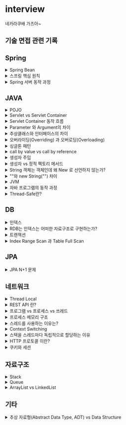 # interview
  네카라쿠배 가즈아~

  ## 기술 면접 관련 기록
  
  
  ## Spring
  
  <details>
<summary>Spring Bean</summary>
<div markdown="1">       

 - Spring Bean 이란?
    - Spring 에서 사용하는 객체를 의미한다.
    - IoC Container에 의해 등록, 생성, 조회 관계 설정이 되는 객체를 의미한다.
    - Spring IoC Container 에 의해서 관리되고 어플리케이션의 핵심을 이루는 객체들을 스프링에서는 Beans라고 부른다.
      - 빈과 빈 사이의 의존성은 컨테이너가 사용하는 메타데이터 환경설정에 의존한다.
 - Bean의 주요 속성
    - class : 정규화된 자바 클래스 이름
    - id : bean의 고유 식별자
    - scope : 빈 스코프
    - constructor-arg : 생성시 생성자에 전달할 인수
    - property : 생성 시 bean setter 에 전달할 인수
    - init method 와 destory method
</div>
</details>
  
  <details>
<summary>스프링 핵심 원칙</summary>
<div markdown="1"> 
  
  - 스프링 핵심 원칙은 세가지이다. IoC/DI, AOP, PSA
    - IoC
      - Inversion Of Control(제어의 역전)을 의미하며, 객체의 생성과 생명주기 관리까지 모든 객체에 대한 제어권을 개발자가 아닌 프레임워크 에게 위임한 것을 의미한다.
      - 객체의 생성 책임을 개발자가 가지는 것이 아니라, 프레임워크에 위임했다(능동 -> 수동)
      - IoC vs DI
        - IoC는 DI한 형태 -> 객체지향에선 DI를 통해 IoC를 구현한다.
  
    - DI
      - DI는 의존관계 주입을 의미한다. 의존관계란 하나의 객체가 다른 객체의 상태에 따라 영향을 받는 것을 의미한다.
      - 스프링에서는 이러한 의존관계를 개발자가 직접관리하지 않고, 스프링 컨테이너에서 관리한다. 의존관계가 필요할 때 마다 스프링 컨테이너에서 개발자 코드안으로 의존성을 주입해 준다.
      - DI는 스프링에서 IoC를 구현한 한가지 방법이며, IoC는 DI를 포함하는 개념이다.
      - 이를 통해 개발자는 객체의 생성, 생명주기 관리, 의존관계 설정 책임을 신경 쓸 필요 없이 자신의 비즈니스 로직에만 집중하여 생산성을 높일 수 있다.
  
  
    - AOP
      - Aspect-Oriented Programming(관점 지향 프로그래밍)을 의미한다.
      - 스프링 DI가 의존성에 대한 주입이라면 AOP는 로직(code)주입 이라고 할 수 있다.
      - 관점 지향은 쉽게 말해 어떤 로직을 핵심적인 관점과 부가적인 관점으로 나누어서 보고 그 관점을 기준으로 각각 모듈화 하겠다는 것이다.
        - 핵심적인 관점 : 비즈니스 로직
        - 부가적인 관점 : 핵심 로직을 실행하기 위해서 행해지는 로직( 로깅, 트랜잭션, 캐싱) - 재사용된다.
  
    - PSA
      - Portable Service Abstraction(일관성 있는 서비스 추상화)를 의미한다.
      - 서비스 추상화란, 같은 일을 하는 다수의 기술을 공통 인터페이스로 제어할 수 있게 하는 것을 의미한다.
      - 외부 환경의 변화에 관계없이 일관된 방식으로 기술에 접근할 수 있게 해주는 것을 의미한다.
      - 예시
        - @Cacheable : 캐시대상으로 redis를 사용하던 ehcach를 사용하던 @Cacheable을 처리하는 내부 코드는 변하지 않는다.
        - @Transactional : JPA의 구현체로 Hibernate를 이용하던 다른 구현체를 이용하던 @Transactional을 처리하는 내부 코드를 변경할 필요가 없다.

</div>
</details>
  

<details>
<summary>Spring 서버 동작 과정</summary>
<div markdown="1">
  
  - 스프링의 경우
  
        1. 톰캣이 실행된다
        2. ServletContextListener 의 스프링에서 제공하는 구현체인 ContextLoaderListener 에 의해 Application Context가 생성된다.
        3. Application Context 가 생성되는 과정에서, 빈 정의(xml, component scan, @Configuration)에 의해 빈이 생성된다.
        4. Application Context 에 저장된 빈들의 의존 관계가 주입된다.
        5. 빈들의 생명주기에 맞는 메소드가 실행된다.(빈의 초기화 메소드, 소멸 메소드 등)
  
  - 스프링 부트
  
        1. @SpringBootConfiguration
        2. @Component Scan
        3. @EnableAutoConfiguration
</div>
</details>
  
  ## JAVA
  
  
  <details>
<summary>POJO</summary>
<div markdown="1">       

 - POJO 란?
    - 진정한 POJO란 객체지향적인 원리에 충실하면서, 환경과 기술에 종속되지 않고 필요에 따라 재활용될 수 있는 방식으로 설계된 오브젝트를 말한다.
        - 어떠한 프레임워크에도 의존하지 않는다.
        - 자바를 이용한 테스트에 용이하다.
 - POJO의 두가지 의견
    - 어떠한 프레임워크에도 완전히 의존하지 않는 자바 객체. (어노테이션이 붙은 것도 POJO가 아니란 의견)
    - 자바 객체 안에 코드를 프레임워크를 바꿔도 그대로 재활용 할 수 있으면 POJO(특정 어노테이션이 존재해도 POJO라는 의견)

 - EJB 부터 스프링까지의 역사를 보면 두 번째가 맞는 듯 하다.
    - EJB 시절에는 특정 기능(Service, Controller등) 을 만들기 위해서는 특정 인터페이스나 클래스는 extends 했어야 했다. 따라서 그 시절에는 특정 클래스의 EJB 프레임워크에
      매우 의존적이었으며 기능을 활용하기 위해서 특정 Class를 extends 해야한다는 관점에서 객체지향적 특징을 잃어버리게 되었다.
    - EJB때는 걔네들이 정의해둔 클래스/인터페이스를 상속/구현 -> 그래서 이거에 종속적이지 않는 것들은 POJO라고 부르자고 정한 것.
    - 결론적으로 비지니스 코드가 특정 프레임워크에만 종속적이지 않다면 POJO라고 부른다.(어노테이션은 주석과 같이 마킹한다는 의미에서 코드에 직접적으로 영향을 주지 않으므로 제외)

</div>
</details>
  

<details>
<summary>Servlet vs Servlet Container</summary>
<div markdown="1"> 
  
    - Servlet
      - Java 로 HTTP 요청 및 응답을 처리하기 위한 표준
      - 서블릿은 클라이언트의 HTTP요청을 받아 비즈니스 로직을 수행하고 적절한 HTTP 응답을 생성하는 자바 객체이다.
      - 웹페이지를 동적으로 생성하는 역할
      - 서블릿은 일반 자바 객체와 달리 서블릿 컨테이너 내에서만 실행된다.
  
    - Servlet Container
      - 클라이언트로 부터 HTTP 요청 메시지를 적절하게 파싱 한 후, 쓰레드를 생성하여 적절한 서블릿을 실행시키고, 서블릿으로부터 응답받은 요청 처리 결과를 이용해 HTTP 응답 메시지를 만들어주는 컴포넌트
      - 웹 서비스에 필요한 다양한 기능을 제공하며, 개발자로 하여금 비즈니스 로직(Servelt 구현) 만 집중할 수 있도록 도와주는 프레임 워크
      - 지원하는 기능
        - tcp/ip 소켓 연결 및 종료(통신 지원)
        - HTTP요청 메시지 파싱 및 응답 메시지 생성
        - 서블릿 생명주기 관리
        - 멀티쓰레딩 지원(요청당 스레드로 처리)
        - 선언적인 보안 관리
        - 대표적인 Servlet Container : tomcat, netty
</div>
</details>


<details>
<summary>Servlet Container 동작 흐름</summary>
<div markdown="1">
      
      - 사용자 요청 파싱
      - 새로운 쓰레드를 생성하고, HttpServeltRequest, HttpServletResposne 생성.
      - 사용자 요청을 분석하여 대응되는 서블릿 검색(DD.xml을 통해 서블릿을 미리 정의해둔다.)
      - 찾은 서블릿의 service() 메소드를 호출함으로써, 비즈니스 로직 처리 위임
      - 서블릿은 클라이언트에게 넘길 응답을 작성. 이때 Response 객체를 사용한다.
      - Servlet Container가 서블릿으로 부터 받은 Response를 적절한 Http response로 만들어 클라이언트에 반환
      - 요청을 처리한 쓰레드는 소멸하거나 쓰레드 풀로 반환.
  
</div>
</details>

<details>
<summary>Parameter 와 Argument의 차이</summary>
<div markdown="1">
  
  - parameter : 함수를 선언할때 사용된 변수
  - argument : 함수가 호출 되었을 때 함수의 파라미터로 넘어오는 실제 값

</div>
</details>






<details>
<summary>추상클래스와 인터페이스의 차이</summary>
<div markdown="1">
  
  - 추상클래스
    - 단일 상속만 가능하다.
    - 모든 접근 제어자를 사용할 수 있다.
    - 변수와 상수를 선언 할 수 있다.
    - 추상 메소드와 일반 메소드를 선언할 수 있다.
  - 인터페이스
    - 다중 구현이 가능하다.
    - public 접근 제어자만 가능하다.
    - 상수만 선언 할 수 있다.
    - 추상메소드만 선언 할 수 있다.

</div>
</details>


<details>
<summary>오버라이딩(Overriding) 과 오버로딩(Overloading)</summary>
<div markdown="1">

    - 오버라이딩(Overriding) : 상위 클래스가 가지고 있는 메소드를 하위 클래스에서 재정의 하는 기술
    - 오버로딩(Overloading) : 매개변수의 유형과 개수를 변경하면서 같은 이름의 메소드를 여러 개 사용하는 기술
  
</div>
</details>


<details>
<summary>싱글톤 패턴</summary>
<div markdown="1">
  
  - 싱글톤 패턴이란?
    - 애플리케이션이 시작될 때, 어떤 클래스가 최초 한번만 메모리를 할당(static)하고 해당 메모리에 인스턴스를 만들어 사용하는 패턴
    - 즉 싱글톤 패턴은 하나의 인스턴스만 생성하여 사용하는 디자인패턴
    - 인스턴스가 필요할 때, 똑같은 인스턴스를 만들지 않고 기존의 인스턴스를 활용하는 것
  - 왜 쓰나?
    - 먼저 객체를 생성할 때 마다 메모리 영역을 할당받아야 한다. 하지만 한번의 new 를 통해 객체를 생성한다면 메모리 낭비를 방지 할 수 있다.
    - 또 싱글톤으로 구현한 인스턴스는 전역 이므로 다른 클래스의 인스턴스들이 데이터를 공유하는 것이 가능한 장점이 있다.

  - 스프링 컨테이너는 싱글톤 패턴을 적용하지 않아도, 객체 인스턴스를 싱글톤으로 관리한다.
  - 그래서 스프링 컨테이너는 싱글톤 패턴의 문제점을 해결하면서, 객체 인스턴스를 싱글톤(1개만 생성) 으로 관리한다.
  - 지금까지 써 왔던 스프링 빈이 바로 싱글톤 패턴으로 관리되는 빈이다.
 
</div>
</details>


<details>
<summary>call by value vs call by reference</summary>
<div markdown="1">
  
  - call by value(값에 의한 호출)
    - 함수가 호출될 때, 메모리 공간 안에서는 함수를 위한 별도의 임시공간이 생성됨(종료 시 해당 공간 사라짐)
    - call by value 호출 방식은 함수 호출 시 전달되는 변수 값을 복사해서 함수 인자로 전달함
    - 이때 복사된 인자는 함수 안에서 지역적으로 사용되기 때문에 local value 속성을 가짐
    - 따라서 함수 안에서 인자 값이 변경되어도, 외부 변수 값은 변경 안됨.
  
  - call by reference(참조에 의한 호출)
    - call by reference 호출 방식은 함수 호출 시 인자로 전달되는 변수의 레퍼런스를 전달함
    - 따라서 함수 안에서 인자 값이 변경되면, 아규먼트로 전달된 객체의 값도 변경됨.

</div>
</details>


<details>
<summary>생성자 주입</summary>
<div markdown="1">

  - 생성자 호출 시점에 딱 1번만 호출되는 것이 보장됩니다.
  - 생성자 주입은 객체를 생성할 때 딱 1번만 호출되므로 이후에 호출되는 일이 없습니다. 따라서 불변하게 설계 할 수 있습니다.
  - 생성자 주입을 사용하면 의존성 주입을 누락하는 것을 방지 할 수 있습니다. 컴파일 오류로 누락을 방지
  - setter 를 사용하면 final이 assgin reference 인데, 이를 변경할 수 있음.
  - 원하는 구현체를 주입할 수 있으며, 순수 자바코드로 테스트를 실행할 수 있습니다.
</div>
</details>

<details>
<summary>생성자 vs 정적 팩토리 메서드</summary>
<div markdown="1">
  
  - 생성자와 정적 팩토리 메서드의 차이는 정적 팩토리 메서드의 장단점으로 알 수 있다.
  - 정적 팩토리 메서드의 장점
    - 이름을 가질 수 있다.
    - 반드시 새로운 객체를 만들 필요가 없다. 불변 객체를 캐싱하거나, Validation을 처리할 수 있다.
    - 반환 타입의 하위 타입 객체를 반환할 수 있는 능력이 있다.
    - 입력 매개변수에 따라 매번 다른 클래스의 객체를 반환할 수 있다.
    - static 팩토리 메서드를 작성하는 시점에는 반환할 객체의 클래스가 존재하지 않아도된다.
  
 - 단점
    - 상속하려면 public, protected 생성자가 필요하니, 정적 팩토리 메서드만 제공하면 하위 클래스를 만들 수 없다.
    - static 팩토리 메서드는 프로그래머가 찾기 어렵다.

  </div>
</details>

<details>
<summary>String 객체는 객체인데 왜 New 로 선언하지 않는가?</summary>
<div markdown="1">
  
  - `String`은 대표적 불변 객체로, String 상수 풀 영역에서 객체를 관리한다.
  - 즉 상수처럼 이미 선언된 String 객체가 있으면 이 영역에서 가져다 사용하고 없다면 여기에 새롭개 객체를 생성하여 사용한다.

  
</div>
</details>


<details>
<summary>""와 new String("") 차이</summary>
<div markdown="1">
  
  - `""`는 Heap 내의 별도 공간인 String 상수 풀 영역에 문자열을 생성하고, 같은 문자열은 한번만 생성한다.
    - String 상수 풀 영역에 생성되는 String 은 불변이다.
  - `new String()`은 일반 클래스와 동일하게 Heap에 문자열 객체로 생성된다.
  
</div>
</details>

<details>
<summary>JVM</summary>
<div markdown="1">
  
  - JVM 이란?
    - 자바 가상 머신
    - 자바 바이트코드를 실행할 수 있게 해주는 주체
  
  - 특징
    - WORA(Write Once, Run Anywhere)
      - JVM은 플랫폼에 독립적이며, 모든 자바 가상 머신은 자바 가상 머신 규격에 정의된 대로 자바 바이트 코드를 실행한다.(스펙)
      - 모든 자바 프로그램은 CPU나 운영체제의 종류와 상관없이 동일하게 동작한다.
      - 윈도우, 맥, 리눅스등 운영체제에 종속적이지 않다.
  - GC
    - 클래스 인스턴스는 사용자 코드에 의해 명시적으로 생성되고, GC에 의해 자동적으로 소멸된다.
  
</div>
</details>  


<details>
<summary>자바 프로그램의 동작 과정</summary>
<div markdown="1">
  
  1. JAVA 소스 코드 파일(.java)를 JAVA 컴파일러(javac)로 바이트코드(.class)로 변환
  
  2.  JVM 내에 있는 Class Loader가 runtime data area로 바이트 코드 파일을 적재한다.
      - Loading -> Linking -> Initializing
  
  3. JVM 내에 있는 execution engine(Interpreter, JIT Compiler, GC)이 runtime data area에 적재된 바이트 코드를 기계어로 변경해 명령어 단위로 실행한다.
  
</div>
</details>  

<details>
<summary>Thread-Safe란?</summary>
<div markdown="1">
  
  - Thread-Safe란 멀티 스레드 환경에서 어떤 함수나 변수, 혹은 객체가 여러 스레드로부터 동시에 접근해도 프로그램의 실행에 문제가 없음을 의미한다.
    - 다른 스레드로 인해 부수효과가 발생하지 않는 것을 의미
    - 두 개의 스레드가 동시에 데이터에 접근하여 변경한다면 계산 결과가 덮어씌워지기 때문에 Thread-Safe하게 만들어줘야한다.
  
  - Thread-Safe 예시
    - `synchronized` 붙은 메서드, `ConcurrentHashMap`등등
  
  - Thread-Safe 하게 만들기 위해선
    - Mutual Exclustion
      - Thread에 Lock 이나 Semaphore를 걸어서 공유하는 자원에는 하나의 thread만 접근 가능하게 만든다.
    
    - Thread-Local
      - 각 스레드에만 접근 가능한 저장소를 사용하여 동시 접근을 막는다.
  
    - 불변 객체
      - 객체 생성 이후에 값을 변경할 수 없도록 만든다.
  
</div>
</details>  
  
  ## DB 
  
<details>
<summary>인덱스</summary>
<div markdown="1">

  - 인덱스란?
    - 인덱스는 테이블 에 대한 동작의 속도를 높여주는 자료구조이다.
      - 비유 : DB `인덱스`:`데이터` = 책 `색인` : `페이지 번호(책 내용)`
    - 인덱스는 데이터 저장 성능을 희생하고 데이터의 읽기 속도를 높이는 기능이다.
      - 인덱스는 데이터를 저장할때 항상 정렬해서 저장해야 하므로 저장하는 과정이 느리고 복잡하다. 대신에 정렬되어있는 값을 조회하는 것은 빠르다.
  
  
</div>
</details>

<details>
<summary>RDB는 인덱스는 어떠한 자료구조로 구현하는가?</summary>
<div markdown="1">
  
  - B-Tree 혹은 B+Tree
    - Root, branch, leaf 노드로 나뉘고 스스로 균형을 맞추는 트리이다.
    - 스스로 균형에 맞춰 데이터를 정렬하기 때문에 항상 O(logN)의 조회성능을 유지한다.

</div>
</details>

<details>
<summary>트랜잭션</summary>
<div markdown="1">

  - 트랜잭션이란?
    - 복수의 쿼리를 독립적으로 한 단위로 묶는 것, 더이상 나눌 수 없는 단위 작업
    - 데이터베이스의 상태를 변환시키는 하나의 논리적 기능을 수행하기 위한 작업의 단위
    - ex) 하나의 거래 완성(단위) = 구매 계좌에서 n만원 출금(작은 단위) + 판매자 계좌에서 n만원 출금(작은단위)
  - 트랜잭션의 성질(ACID)
    - Atomicity(원자성) - 단위
      - 원자 : 더이상 쪼갤수 없는 성질
      - 원자성이란 데이터의 변경이 수반되는 일련의 데이터 조작이 전부 성공할지 전부 실패 할지를 보증하는 구조이다.
      - COMMIT OR ROLLBACK
    - Consistency(일관성) - 무결성 제약 조건
      - 트랜잭션이 안전하게 수행된다는 것을 보장한다는 성질
      - 트랜잭션 수행 전/후에 데이터모델의 모든 제약 조건(기본키, 외래키, 도메인, 도메인 제약조건등)을 만족하는 것을 의미
      - ex) 통장의 잔고는 마이너스가 안된다는 제약 조건이 존재한다.
            
            만약 트랜잭션 과정 중 통장의 잔고가 마이너스가되면 롤백 되어 트랜잭션이 종료된다.
    - Isolation(독립성) - 병행 제어
      - 데이터 조작을 복수의 사용자가 동시에 실행해도 각각의 처리가 모순없이 실행 되는 것을 보증한다는 의미
      - 하나의 트랜잭션이 수행중 다른 트랜잭션이 끼어들지 못하도록 보장하는 것(Lock 처리)
    - Durability(지속성) - 영속화
      - 트랜잭션을 완료(COMMIT)를 하고 완료 통지를 받는 시점에서 트랜잭션이 영구적이 되어 그 결과를 잃지 않는 것
      - 컴퓨터가 종료되거나 시스템 장애가 나타나도 계속 저장되는 성질(RAM 이 아닌 SSD에 저장된 상태)
</div>
</details>

<details>
<summary>Index Range Scan 과 Table Full Scan</summary>
<div markdown="1">
  
  - Table Full Scan
    - 순차 I/O 방식과 MultiBlock I/O 방식으로 디스크를 읽어 한 블록에 속한 모든 레코드를 한번에 읽어들이는 방법.
  
  - Index Range Scan
    - 랜덤 I/O 와  Single Block I/O 로 레코드 하나를 읽기 위해 매번 I/O 를 통해 필요한 레코드를 읽는 방법
  
  - 무조건 Index Range Scan 이 좋은 것은 아니다.
    - 조금만 생각해보면 위와 같이 읽을 데이터가 일정량을 넘으면 Index Range Scan의 경우 매 인덱스 마다 데이터를 가져와야 함으로 다량의 디스크 I/O 가 발생하게 된다.
    - 그러므로 더 비효율적일 수도 있다.
    - 다만, 큰 테이블에서 소량 데이터를 검색할 때는 당연히 Index Range Scan이 유용하다.

</div>
</details>


## JPA

<details>
<summary>JPA N+1 문제</summary>
<div markdown="1">
  
   - JPA N+1 문제란?
      - 쿼리 1번으로 N개의 엔티티를 가져왔는데, 지연로딩으로 인해 N개의 엔티티 개수만큼 추가로 쿼리를 날리는 문제를 말한다.
      - 예를 들어 Member Entity를 조회하는데 Member 가 속한 Team 을 가져와야 하면 Team 테이블에 쿼리를 날린다.
   - 해결 방안
      - fetch join`select m from Member m join fetch m.team`
      - batch size
      - 위 두가지 방법이 있다.

</div>
</details>


## 네트워크

<details>
<summary>Thread Local</summary>
<div markdown="1">
  
    - Thread Local 이란
        - 각 Thread 마다 갖는 독립적인 지역 변수를 의미한다.
        - Java.lang 패키지에서 제공하는 쓰레드 범위 변수. 한 쓰레드에서 공유할 변수.
    - 특징
        - 같은 쓰레드 내에서만 공유
        - 따라서 같은 쓰레드 라면 해당 데이터를 메소드 매개변수로 넘겨줄 필요가 없다.
    - 스프링에서 사용
        - 트랜잭션 매니저에서 transaction Context를 전파하는데 사용된다.
        - SpringSecurit에서는 ThreadLocal을 기본전략으로 SecurityContextHolder 를 사용한다.
</div>
</details>





<details>
<summary>REST API 란?</summary>
<div markdown="1">
  
  - REST란?
    - Representational State Transfer의 약자
    - 자원을 이름(자원의 표현)으로 구분하여 해당 자원의 상태(정보)를 주고 받는 모든 것을 의미한다.
      - 자원(Resource)의 표현(Representation)에 의한 상태 전달
  -  REST 구성
    - 자원(Resource) : URI
      - 모든 자원은 URI라는 고유한 ID가 존재하며, 자원은 서버에 존재한다.
    - 행위(Verb) : HTTP Method
      - GET, POST, PUT, DELETE
    - 표현(Representation)
      - 클라이언트가 자원의 상태(정보)에 대한 조작을 요청하면 서버는 이에 적절한 응답을 보낸다.
      - REST 에서 하나의 자원은 JSON, XML등 여러 형태의 Representation(표현)으로 나타내어 질 수 있다.
  
  - REST 제약 조건(이 모든 것을 지켜야 진정한 REST라고 할 수 있다.)
      1. client - server
      2. stateless (무상태성)
      3. cache(캐시)
      4. uniform interface(self-descriptive message, HATEOAS등)
      5. layered system(다중 계층 - 보안, 로드밸런싱, 암호화 계층, 프록시 등등)
      6. code-on-demand(optional)
  - REST AP란?
      - HTTP 통신에서 어떤 차원에 대한 CRUD 요청을 Resource 와 Method로 표현하여 특정한 형태로 전달하는 방식이다.
      - REST 기반의 규칙을 지켜서 설계된 API
      - 개인적으로 모든 것은 클라이언트가 서버의 자원을 더 쉽게 이용할 수 있도록 하기 위함 인듯 하다.

</div>
</details>

<details>
<summary>프로그램 vs 프로세스 vs 쓰레드</summary>
<div markdown="1">
  
  - 프로그램 : 소스 코드가 파일 단위로 저장 장치에 저장되어 있으며, 아직 실행되지 않은 상태를 의미한다.
    - 디스크에 저장되어 있는 실행 가능한 파일
  - 프로세스 : 실행중인 프로그램. 프로그램을 실행하기 위해서 주소 공간, 메모리 등을 운영체제로 부터 할당 받은 상태
    - 프로그램이 실행되어 RAM에 적재되어 실행 중인 상태
    - 여러 개의 쓰레드를 포함할 수 있다.
  - 스레드 : 프로세스의 실행 단위. 같은 프로세스 내에 있는 스레드 끼리는 프로세스의 자원을 공유 할 수 있다.

</div>
</details>

<details>
<summary>프로세스 메모리 구조</summary>
<div markdown="1">
  
  - 프로세스 메모리와 PCB의 차이
    - PCB는 프로세스를 제어하기 위해 운영체제가 저장하는 자료구조이다.(프로세스의 위치 값, PC값 등등)
    - 프로세스 메모리는 그저 프로그램을 실행하는데 필요한 메모리를 저장시켜놓는 공간이다.
  - 프로세스 메모리 구조
    - 코드 영역 : 프로세스가 실행할 코드가 기계어의 형태로 저장 되는 공간.
      - 컴파일 타임에 결정되며 Read-Only이다.
    - 데이터 영역 : 전역 변수, Static 변수 등이 저장된 공간이다.
      - 컴파일 타임에 결정되며 Read-Write(실행 도중 변경 가능)이다.
    - 힙 영역 : 개발자가 관리하는 메모리 영역으로, 동적 할당 할때 사용된다
      - 런타임에 결정되며 개발자에 의해 메모리 공간이 동적으로 할당되고 해제 된다.
    - 스택 영역 : 호출된 함수의 수행을 마치고 복귀할 주소 및 데이터(지역변수, 매개변수, 리턴 값)등 임시로 저장하는 공간.
      - 컴파일 타임에 결정되며, 정해진 크기가 있으므로 초과시 StackOverFlow가 발생한다.

</div>
</details>

<details>
<summary>스레드를 사용하는 이유는?</summary>
<div markdown="1">
  
  - 스레드가 없을 때의 단점은 아래와 같다.
    - 프로세스 간의 컨텍스트 스위칭 오버헤드
      - 프로세스는 프로세스마다의 독립적인 메모리를 가지고 있다. 그러므로 멀티 프로세스로 동작한다면 빈번한 컨텍스트 스위칭으로 인한 성능 저하가 발생한다.
    - 프로세스 사이 통신의 어려움
      - 프로세스들은 독립된 주소공간을 가지고 있기 때문에, 단순한 방법으로 서로의 메모리 공간을 접근 할 수 없다.
      - 공유메모리, 소켓등을 이용해서 접근 해야 한다.
  
  - 스레드를 사용한다면
      - 빠른 컨텍스트 스위치
        - 스케줄링 단위가 프로세스 였던 시절, Context Switching 이 일어날 때 마다 캐시 flush, 캐시 복수 등을 해야했다.
        - 하지만, 스케줄링 단위가 Thread로 되면서 같은 프로세스 내의 Thread들을 Context Switch 할 때는 TCB만 바꾸면 된다.
        - 메모리 상에서의 주소 이동도 필요없다.(프로세스는 주소 이동을 해야함)
      - 스레드간 통신으로 멀티 스레드 구현
        - 스레드는 하나의 프로세스에 여러 개 존재하며, 프로세스의 Heap, Static, Code 영역을 공유한다. 즉 같은 프로세스 내에서 스레드끼리의 통신은 굉장히 빠르고 쉽게 가능하다.

</div>
</details>

<details>
<summary>Context Switching</summary>
<div markdown="1">
  
  - 여러개의 프로세스가 실행되고 있을 때 기존에 실행되던 프로세스를 중단하고 다른 프로세스를 실행하는 것. 즉 CPU에 실행할 프로세스를 교체하는 기술이다.
  - 어떤 하나의 프로세스를 실행하고 있는 상태에서 인터럽트 요청에 의해 다음 우선 순위의 프로세스가 실행되어야 할 때 기존의 프로세스의 상태 또는 레지스터 값(Context)을 저장하고 
    CPU 가 다음 프로세스를 수행하도록 새로운 프로세스의 상태 또는 레지스터 값(Context)을 교체하는 작업
  

</div>
</details>

<details>
<summary>스택을 스레드마다 독립적으로 할당하는 이유</summary>
<div markdown="1">
  
  - 결론부터 말하면 독립적인 실행 흐름을 추가하기 위해선 최소 조건으로 독립된 스택이 필요하기 때문이다.
  - 스택은 함수 호출 시 전달되는 인자로 되돌아갈 주소 값 및 함수 내에서 선언하는 변수 등을 저장하기 위해 사용되는 공간이다.
  - 스택 메모리 공간이 독립적이라는 것은 독립적인 함수 호출이 가능하며, 이는 독립적인 실행 흐름을 의미한다.

</div>
</details>

<details>
<summary>HTTP 프로토콜 이란?</summary>
<div markdown="1">
  
  - HTTP(Hyper Text Transfer Protocol)이란 서버/클라이언트 모델을 따라 데이터를 주고 받기 위한 프로토콜이다. 
  - HTTP는 어플리케이션 레벨의 프로토콜 TCP/IP 위에서 동작한다. HTTP는 상태를 가지고 있지 않는 Stateless 프로토콜 이며 Method, Path, Version, Headers, Body등으로 구성된다.

</div>
</details>

<details>
<summary>쿠키와 세션</summary>
<div markdown="1">
  
  - HTTP 프로토콜 특성이자 약점을 보완하기 위해 쿠키와 세션을 사용한다.
      - 비연결성(connectionless) : 클라이언트가 요청을 한 후 응답을 받으면 그 연결을 끊어 버리는 특징
      - 무상태성(stateless) : 통신이 끝나면 상태를 유지하지 않는 특징
      - 대표적으로 쿠키와 세션등을 사용하지 않으면 지속적인 로그인 환경을 구축할 수 없다(물론 토큰 기반으론 가능)
  - 쿠키란?
    - 쿠키는 클라이언트측 `브라우저 로컬`에 저장되는 키와 값이 들어있는 작은 데이터이다.
    - 브라우저가 종료되어도 쿠키 만료 기간이 있다면 클라이언트(브라우저) 에서 보관하고 있는다.
    - Response Header 에 Set-Cookie 속성을 사용하면 클라이언트에 쿠키를 만들 수 있다.
    - 쿠키는 사용자가 따로 요청하지 않아도 브라우저가 요청시 Request Header 에 넣어서 자동으로 서버에 전송한다.
  - 세션이란?
    - 세션은 쿠키를 기반으로 하며, 서버에서 관리하는 사용자 정보 파일(데이터) 이다.
    - 서버에서는 클라이언트를 구분하기 위해 세션 ID를 부여하며, 웹 브라우저가 서버에 접속해서 브라우저를 종료할 때 까지 인증 상태를 유지한다.
        - 클라이언트가 Reques를 보내면, 해당 서버의 엔진이 클라이언트에게 유일한 세션ID를 부여한다.
    - 예시 : 로그인 정보 저장
  - 쿠키와 세션 차이
    - 사용자 정보 저장 위치 : 쿠키는 클라이언트, 세션은 서버
    - 보안성 : 쿠키는 클라이언트측에 저장하므로 언제든 스니핑 당할 우려가 있으나, 세션은 쿠키를 이용해서 sessionid만 저장 하고 그것을 구분해서 서버를 처리하기 때문에 보안성이 비교적 우수하다.
    - 모든 정보를 세션에 저장하면 좋지만, 서버 자원의 낭비와 속도 때문에 중요하지 않은 정보는 쿠키에 저장하는 것이 좋다.
  

</div>
</details>

## 자료구조

<details>
<summary>Stack</summary>
<div markdown="1">
  
  - 제한적으로 접근할 수 있는 나열 자료구조
  - LIFO(Last In First Out)
    - 스택은 한쪽 끝에서만 자료를 넣거나 뺄 수 있는 선형 구조이다.
  - 스택의 ADT
    - peek() : 스택의 가장 윗 데이터를 반환한다.
    - push() : 자료를 밀어 넣는다해서 push이다. 스택의 가장 위 데이터 추가
    - pop() : 넣어둔 자료를 꺼낸다 해서 pop이라 한다. 스택의 가장 위 데이터 삭제 및 반환
    - empty() : 스택이 비어있는지 확인

</div>
</details>


<details>
<summary>Queue</summary>
<div markdown="1">
  
  - 줄을 서는 것을 뜻한다.
  - 선입선출의 대표적인 자료 구조 형태
  - FIFO(First In First Out)
    - 먼저 집어 넣은 데이터가 먼저 나오는 구조
  - 큐의 ADT
    - enqueue : 큐 맨 뒤에 용소 추가
    - dequeue : 큐 맨 앞의 요소 삭제 + 반환
    - front : 큐의 맨 앞의 요소 반환
    - rear : 큐의 맨 뒤의 요소 반환

</div>
</details>

<details>
<summary>ArrayList vs LinkedList</summary>
<div markdown="1">
  
  - ArrayList : 순차리스트, 배열기반으로 구현된 리스트
      - 배열 기반이므로 리스트 생성시 길이를 정해야 한다 -> 정적할당
      - 배열 기반으로 하는 ArrayList는 중간에 데이터를 추가하거나 삭제하게 된다면 해당 인덱스 뒤의 존재하는 모든 데이터를 복사하여 한칸 씩 밀어줘야 하므로 길이가 정해져 있지 않은 리스트가 필요하다면 비효율적이다.
      - 인덱스조회 : 배열은 하나의 자료형을 그룹핑할 때 사용되는 자료형이다. 즉, 자료형으로 길이가 같으므로 *(기준 자료형 + 인덱스) 를 통해 인덱스로 조회가 굉장히 빠르다. 시간복잡도 O(1)
  
  - LinkedList : 연결리스트, 메모리의 동적 할당을 기반으로 구현된 리스트
      - 노드 연결기반으로 리스트를  생성시 길이가 정해져 있지 않고, 동적으로 길이를 늘릴 수 있다 -> 동적할당
      - 추가 -> LinkedList는 노드를 연결하는 형태이므로, 새로운 데이터를 생성하여 포인터 값만 조정해주면 된다.
      - 삭제 -> 삭제할 노드를 찾았다면 삭제는 노드 간의 포인터만 조절하면 되므로 굉장히 빠르다. 하지만, 삭제할 노드를 찾기 위해 탐색을 해야한다.
      - 인덱스 조회 -> LinkedList는 노드를 연결하는 형태이므로, 메모리 상의 노드의 위치가 일정하지 않다. 즉 For문으로 하나하나 찾아봐야 한다, 시간복잡도 O(n)
  
  
</div>
</details>

## 기타



<details>
<summary>추상 자료형(Abstract Data Type, ADT) vs Data Structure</summary>
<div markdown="1">
  
  ADT란?
  
  - 구현하고자 하는 구조에 대해 구현 방법은 명시하지 않고 자료구조의 특성들과 어떤 Operations 들이 있는지를 설명하는 자료구조의 한가지 형태.
  - 즉, 일종의 `규칙`들의 나열 이라고 쉽게 이해할 수 있다. ADT의 가장 대표적 예로는 스택 과 큐가 있다.

  Data Structure(DS)
  
  - 스택이랑 큐에 대해 어떻게 구현하는지가 추가되면 DS로서 스택과 큐를 설명하게 된 것이다.
  - 결국 큐와 스택이란 것은 Array 또는 Linked List 에 규칙을 설정한 모습이기 때문
  
  예)
  JAVA - Interface -> ADT
       - Class -> DS
  
  자바의 인터페이스는 ADT라고 할 수 있으며 이를 실제로 구현한 Class를 DS라고 볼 수 있다.
  
  스택에 대한 특징 or 설명 -> ADT 관점
  
  스택을 어떤 구현체로 써서 구현 -> DS 
  
</div>
</details>











  








